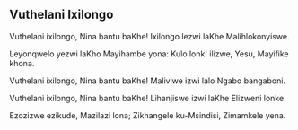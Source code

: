 ## Vuthelani Ixilongo

Vuthelani ixilongo, Nina bantu baKhe!
Ixilongo lezwi laKhe Malihlokonyiswe.

Leyonqwelo yezwi laKho Mayihambe yona:
Kulo lonk' ilizwe, Yesu, Mayifike khona.

Vuthelani ixilongo, Nina bantu baKhe!
Maliviwe izwi lalo Ngabo bangaboni.

Vuthelani ixilongo, Nina bantu baKhe!
Lihanjiswe izwi laKhe Elizweni lonke.

Ezozizwe ezikude, Mazilazi lona;
Zikhangele ku-Msindisi, Zimamkele yena.

